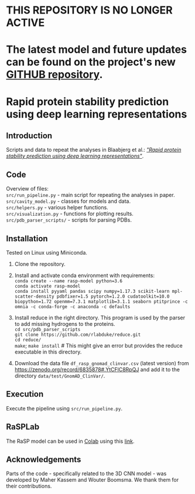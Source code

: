# THIS REPOSITORY IS NO LONGER ACTIVE
# The latest model and future updates can be found on the project's new [GITHUB repository](https://github.com/KULL-Centre/_2022_ML-ddG-Blaabjerg).

# Rapid protein stability prediction using deep learning representations

## Introduction
Scripts and data to repeat the analyses in Blaabjerg et al.:
[*"Rapid protein stability prediction using deep learning representations"*](https://colab.research.google.com/github/KULL-Centre/papers/blob/main/2022/ML-ddG-Blaabjerg-et-al/RaSPLab.ipynb).

## Code
Overview of files:<br>
`src/run_pipeline.py` - main script for repeating the analyses in paper.<br/>
`src/cavity_model.py` - classes for models and data.<br/>
`src/helpers.py` - various helper functions.<br/>
`src/visualization.py` - functions for plotting results.<br/>
`src/pdb_parser_scripts/` - scripts for parsing PDBs.<br/>

## Installation
Tested on Linux using Miniconda.

1. Clone the repository.

2. Install and activate conda environment with requirements:<br> 
`conda create --name rasp-model python=3.6`<br>
`conda activate rasp-model`<br>
`conda install pyyaml pandas scipy numpy=1.17.3 scikit-learn mpl-scatter-density pdbfixer=1.5 pytorch=1.2.0 cudatoolkit=10.0 biopython=1.72 openmm=7.3.1 matplotlib=3.1.1 seaborn ptitprince -c omnia -c conda-forge -c anaconda -c defaults`

3. Install reduce in the right directory. This program is used by the parser to add missing hydrogens to the proteins.<br/>
`cd src/pdb_parser_scripts`<br/>
`git clone https://github.com/rlabduke/reduce.git` <br/>
`cd reduce/`<br/>
`make`; `make install` # This might give an error but provides the reduce executable in this directory.

4. Download the data file `df_rasp_gnomad_clinvar.csv` (latest version) from https://zenodo.org/record/6835878#.YtCFlC8RpQJ and add it to the directory `data/test/GnomAD_ClinVar/`.

## Execution
Execute the pipeline using `src/run_pipeline.py`.

## RaSPLab
The RaSP model can be used in [Colab](https://colab.research.google.com/) using this [link](https://colab.research.google.com/github/KULL-Centre/papers/blob/main/2022/ML-ddG-Blaabjerg-et-al/RaSPLab.ipynb).

## Acknowledgements
Parts of the code - specifically related to the 3D CNN model - was developed by Maher Kassem and Wouter Boomsma. We thank them for their contributions.
